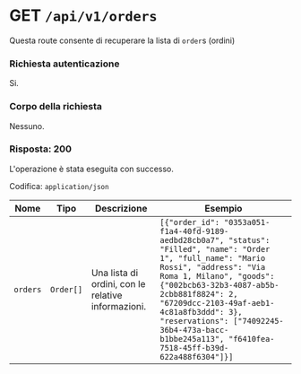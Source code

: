 # GET `/api/v1/orders`

Questa route consente di recuperare la lista di `order`s (ordini)

### Richiesta autenticazione

Si.

### Corpo della richiesta

Nessuno.

### Risposta: 200

L'operazione è stata eseguita con successo.

Codifica: `application/json`

| Nome     | Tipo      | Descrizione                                        | Esempio                                                                                                                                                                                                                                                                                                                                                         |
| -------- | --------- | -------------------------------------------------- | --------------------------------------------------------------------------------------------------------------------------------------------------------------------------------------------------------------------------------------------------------------------------------------------------------------------------------------------------------------- |
| `orders` | `Order[]` | Una lista di ordini, con le relative informazioni. | `[{"order_id": "0353a051-f1a4-40fd-9189-aedbd28cb0a7", "status": "Filled", "name": "Order 1", "full_name": "Mario Rossi", "address": "Via Roma 1, Milano", "goods": {"002bcb63-32b3-4087-ab5b-2cbb881f8824": 2, "67209dcc-2103-49af-aeb1-4c81a8fb3ddd": 3}, "reservations": ["74092245-36b4-473a-bacc-b1bbe245a113", "f6410fea-7518-45ff-b39d-622a488f6304"]}]` |
